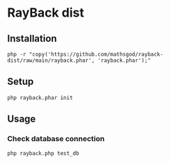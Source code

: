 # RayBack dist

## Installation
```
php -r "copy('https://github.com/mathsgod/rayback-dist/raw/main/rayback.phar', 'rayback.phar');"
```


## Setup

```
php rayback.phar init
```


## Usage

### Check database connection

```
php rayback.php test_db
```
